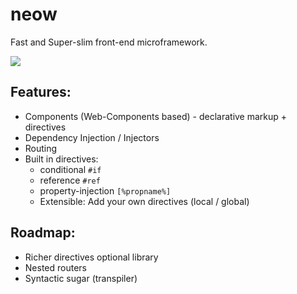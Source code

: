 # neow
Fast and Super-slim front-end microframework.

![](https://badgen.net/bundlephobia/minzip/@neow/core?icon=npm)

## Features:
- Components (Web-Components based) - declarative markup + directives
- Dependency Injection / Injectors
- Routing
- Built in directives:
  - conditional `#if`
  - reference `#ref`
  - property-injection `[%propname%]`
  - Extensible: Add your own directives (local / global)

## Roadmap:
- Richer directives optional library
- Nested routers
- Syntactic sugar (transpiler)

